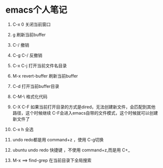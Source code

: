 # emacs个人笔记

1. C-x 0 关闭当前窗口

2. g 刷新当前buffer

3. C-/ 撤销

4. C-g C-/ 反撤销

5. C-x C-j 打开当前文件名目录

6. M-x revert-buffer 刷新当前buffer

7. C-d 打开当前buffer目录

8. C-M-\ 格式化代码

9. C-X C-F 如果当前打开目录的方式是dired，无法创建新文件，会匹配到其他路径，这个时候继续 C-F会进入emacs自带的文件模式，这个时候就可以创建新文件了

10. C-x h 全选

11. undo redo都是用 command+z ，使用 C-g切换

12. ubuntu undo redo 快捷键  ，不使用 command+z,而是用 C+_

13. M-x ==> find-grep 在当前目录下全局搜索